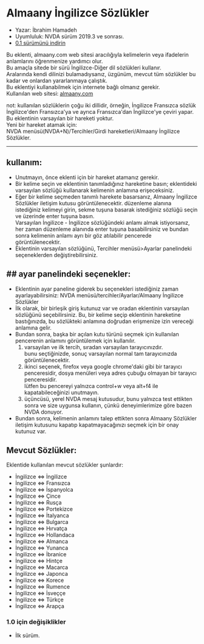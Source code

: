 # Almaany İngilizce Sözlükler #

*	Yazar: İbrahim Hamadeh
*	Uyumluluk: NVDA sürüm 2019.3 ve sonrası.
*	[0.1 sürümünü indirin][1]

Bu eklenti, almaany.com web sitesi aracılığıyla kelimelerin veya ifadelerin anlamlarını öğrenmenize yardımcı olur.  
Bu amaçla sitede bir sürü İngilizce-Diğer dil sözlükleri kullanır.  
Aralarında kendi dilinizi bulamadıysanız, üzgünüm, mevcut tüm sözlükler bu kadar ve onlardan yararlanmaya çalıştık.  
Bu eklentiyi kullanabilmek için internete bağlı olmanız gerekir.  
Kullanılan web sitesi:
[almaany.com](https://www.almaany.com/en/dict/)

not: kullanılan sözlüklerin çoğu iki dillidir, örneğin, İngilizce Fransızca sözlük İngilizce'den Fransızca'ya ve ayrıca Fransızca'dan İngilizce'ye çeviri yapar.  
Bu eklentinin varsayılan bir hareketi yoktur.  
Yeni bir hareket atamak için:  
NVDA menüsü(NVDA+N)/Tercihler/Girdi hareketleri/Almaany İngilizce Sözlükler.

***

## kullanım:

*	Unutmayın, önce eklenti için bir hareket atamanız gerekir.
*	Bir kelime seçin ve eklentinin tanımladığınız hareketine basın; eklentideki varsayılan sözlüğü kullanarak kelimenin anlamına erişeceksiniz.
*	Eğer bir kelime seçmeden tanımlı harekete basarsanız, Almaany İngilizce Sözlükler iletişim kutusu görüntülenecektir.
düzenleme alanına istediğiniz kelimeyi girin, sekme tuşuna basarak istediğiniz sözlüğü seçin ve üzerinde enter tuşuna basın.  
Varsayılan İngilizce - İngilizce sözlüğündeki anlamı almak istiyorsanız, her zaman düzenleme alanında enter tuşuna basabilirsiniz ve bundan sonra kelimenin anlamı ayrı bir göz atılabilir pencerede görüntülenecektir.  
*	Eklentinin varsayılan sözlüğünü, Tercihler menüsü>Ayarlar panelindeki seçeneklerden değiştirebilirsiniz.

## ## ayar panelindeki seçenekler:

*	Eklentinin ayar paneline giderek bu seçenekleri istediğiniz zaman ayarlayabilirsiniz:
NVDA menüsü/tercihler/Ayarlar/Almaany İngilizce Sözlükler  
*	İlk olarak, bir birleşik giriş kutunuz var ve oradan eklentinin varsayılan sözlüğünü seçebilirsiniz.
Bu, bir kelime seçip eklentinin hareketine bastığınızda, bu sözlükteki anlamına doğrudan erişmenize izin vereceği anlamına gelir.  
*	Bundan sonra, başka bir açılan kutu türünü seçmek için kullanılan pencerenin anlamını görüntülemek için kullanılır.  
	1.	varsayılan ve ilk tercih, sıradan varsayılan tarayıcınızdır.  
bunu seçtiğinizde, sonuç varsayılan normal tam tarayıcınızda görüntülenecektir.  
	2.	ikinci seçenek, firefox veya google chrome'daki gibi bir tarayıcı penceresidir, dosya menüleri veya adres çubuğu olmayan bir tarayıcı penceresidir.  
lütfen bu pencereyi yalnızca control+w veya alt+f4 ile kapatabileceğinizi unutmayın.  
	3.	üçüncüsü, yerel NVDA mesaj kutusudur, bunu yalnızca test ettikten sonra ve size uygunsa kullanın, çünkü deneyimlerimize göre bazen NVDA donuyor.  
*	Bundan sonra, kelimenin anlamını talep ettikten sonra Almaany Sözlükler iletişim kutusunu kapatıp kapatmayacağınızı seçmek için bir onay kutunuz var.  
 
## Mevcut Sözlükler: ##
 
Eklentide kullanılan mevcut sözlükler şunlardır:
 
 *	İngilizce ⇔ İngilizce
*	İngilizce ⇔ Fransızca
*	İngilizce ⇔ İspanyolca
*	İngilizce ⇔ Çince
*	İngilizce ⇔ Rusça
*	İngilizce ⇔ Portekizce
*	İngilizce ⇔ İtalyanca
*	İngilizce ⇔ Bulgarca
*	İngilizce ⇔ Hırvatça
*	İngilizce ⇔ Hollandaca
*	İngilizce ⇔ Almanca
*	İngilizce ⇔ Yunanca
*	İngilizce ⇔ İbranice
*	İngilizce  ⇔ Hintçe
*	İngilizce ⇔ Macarca
*	İngilizce ⇔ Japonca
*	İngilizce ⇔ Korece
*	İngilizce ⇔ Rumence
*	İngilizce ⇔ İsveççe
*	İngilizce ⇔ Türkçe
*	İngilizce ⇔ Arapça

### 1.0 için değişiklikler ###

*	İlk sürüm.

[1]: https://github.com/ibrahim-s/almaanyEnglishDictionaries/releases/download/0.1/almaanyEnglishDictionaries-0.1.nvda-addon
